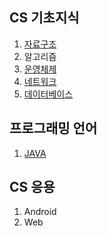 ## CS 기초지식

1. [자료구조](https://kjsu0209.github.io/Tech-Interview/data-structure/ds)
1. 알고리즘
1. [운영체제](https://kjsu0209.github.io/Tech-Interview/operating-system/os)
1. [네트워크](https://kjsu0209.github.io/Tech-Interview/network/network)
1. [데이터베이스](https://kjsu0209.github.io/Tech-Interview/database/db)


## 프로그래밍 언어

1. [JAVA](https://kjsu0209.github.io/Tech-Interview/java/java)

## CS 응용

1. Android
1. Web
